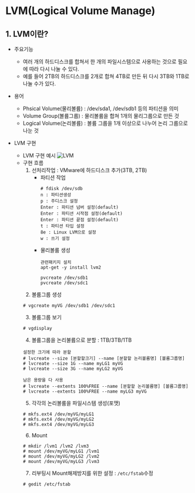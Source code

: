 # LVM(Logical Volume Manage)

## 1. LVM이란?
- 주요기능
  - 여러 개의 하드디스크를 합쳐서 한 개의 파일시스템으로 사용하는 것으로 필요에 따라 다시 나눌 수 있다.
  - 예를 들어 2TB의 하드디스크를 2개로 합쳐 4TB로 만든 뒤 다시 3TB와 1TB로 나눌 수가 있다.
- 용어
  - Phsical Volume(물리볼륨) : /dev/sda1, /dev/sdb1 등의 파티션을 의미
  - Volume Group(볼륨그룹) : 물리볼륨을 합쳐 1개의 물리그룹으로 만든 것
  - Logical Volume(논리볼륨) : 볼륨 그룹을 1개 이상으로 나누어 논리 그룹으로 나눈 것

- LVM 구현
  - LVM 구현 예시
  ![LVM](http://cfile28.uf.tistory.com/image/991F893E5A61A8A3075812)
  - 구현 흐름
    1. 선처리작업 : VMware에 하드디스크 추가(3TB, 2TB)
        - 파티션 작업
          ```
          # fdisk /dev/sdb
          n : 파티션생성
          p : 주디스크 설정
          Enter : 파티션 넘버 설정(default)
          Enter : 파티션 시작점 설정(default)
          Enter : 파티션 끝점 설정(default)
          t : 파티션 타입 설정
          8e : Linux LVM으로 설정
          w : 쓰기 설정
          ```
        - 물리볼륨 생성
          ```
          관련패키지 설치
          apt-get -y install lvm2
          ```
          ```
          pvcreate /dev/sdb1
          pvcreate /dev/sdc1
          ```
    2. 볼륨그룹 생성
      ```
      # vgcreate myVG /dev/sdb1 /dev/sdc1
      ```
    3. 볼륨그룹 보기
      ```
      # vgdisplay
      ```
    4. 볼륨그룹을 논리불륨으로 분할 : 1TB/3TB/1TB
      ```
      설정한 크기에 따라 분할
      # lvcreate --size [분할할크기] --name [분할할 논리볼륨명] [볼륨그룹명]
      # lvcreate --size 1G --name myLG1 myVG
      # lvcreate --size 3G --name myLG2 myVG

      남은 용량을 다 사용
      # lvcreate --extents 100%FREE --name [분할할 논리볼륨명] [볼륨그룹명]
      # lvcreate --extents 100%FREE --name myLG3 myVG
      ```
    5. 각각의 논리볼륨을 파일시스템 생성(포맷)
      ```
      # mkfs.ext4 /dev/myVG/myLG1
      # mkfs.ext4 /dev/myVG/myLG2
      # mkfs.ext4 /dev/myVG/myLG3
      ```
    6. Mount
      ```
      # mkdir /lvm1 /lvm2 /lvm3
      # mount /dev/myVG/myLG1 /lvm1
      # mount /dev/myVG/myLG2 /lvm2
      # mount /dev/myVG/myLG3 /lvm3
      ```
    7. 리부팅시 Mount해제방지를 위한 설정 : `/etc/fstab`수정
      ```
      # gedit /etc/fstab
      ```
